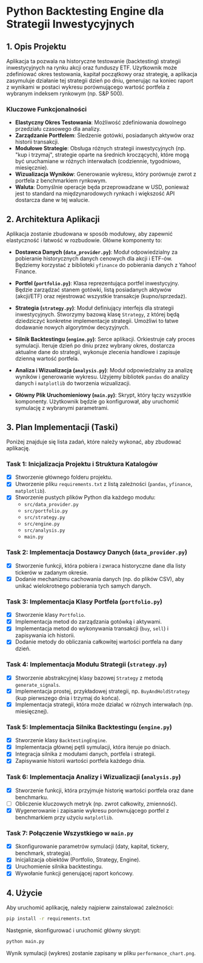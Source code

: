 # Python Backtesting Engine dla Strategii Inwestycyjnych

## 1. Opis Projektu

Aplikacja ta pozwala na historyczne testowanie (backtesting) strategii inwestycyjnych na rynku akcji oraz funduszy ETF. Użytkownik może zdefiniować okres testowania, kapitał początkowy oraz strategię, a aplikacja zasymuluje działanie tej strategii dzień po dniu, generując na koniec raport z wynikami w postaci wykresu porównującego wartość portfela z wybranym indeksem rynkowym (np. S&P 500).

### Kluczowe Funkcjonalności

*   **Elastyczny Okres Testowania**: Możliwość zdefiniowania dowolnego przedziału czasowego dla analizy.
*   **Zarządzanie Portfelem**: Śledzenie gotówki, posiadanych aktywów oraz historii transakcji.
*   **Modułowe Strategie**: Obsługa różnych strategii inwestycyjnych (np. "kup i trzymaj", strategie oparte na średnich kroczących), które mogą być uruchamiane w różnych interwałach (codziennie, tygodniowo, miesięcznie).
*   **Wizualizacja Wyników**: Generowanie wykresu, który porównuje zwrot z portfela z benchmarkiem rynkowym.
*   **Waluta**: Domyślnie operacje będa przeprowadzane w USD, ponieważ jest to standard na międzynarodowych rynkach i większość API dostarcza dane w tej walucie.

## 2. Architektura Aplikacji

Aplikacja zostanie zbudowana w sposób modułowy, aby zapewnić elastyczność i łatwość w rozbudowie. Główne komponenty to:

*   **Dostawca Danych (`data_provider.py`)**: Moduł odpowiedzialny za pobieranie historycznych danych cenowych dla akcji i ETF-ów. Będziemy korzystać z biblioteki `yfinance` do pobierania danych z Yahoo! Finance.

*   **Portfel (`portfolio.py`)**: Klasa reprezentująca portfel inwestycyjny. Będzie zarządzać stanem gotówki, listą posiadanych aktywów (akcji/ETF) oraz rejestrować wszystkie transakcje (kupno/sprzedaż).

*   **Strategia (`strategy.py`)**: Moduł definiujący interfejs dla strategii inwestycyjnych. Stworzymy bazową klasę `Strategy`, z której będą dziedziczyć konkretne implementacje strategii. Umożliwi to łatwe dodawanie nowych algorytmów decyzyjnych.

*   **Silnik Backtestingu (`engine.py`)**: Serce aplikacji. Orkiestruje cały proces symulacji. Iteruje dzień po dniu przez wybrany okres, dostarcza aktualne dane do strategii, wykonuje zlecenia handlowe i zapisuje dzienną wartość portfela.

*   **Analiza i Wizualizacja (`analysis.py`)**: Moduł odpowiedzialny za analizę wyników i generowanie wykresu. Użyjemy bibliotek `pandas` do analizy danych i `matplotlib` do tworzenia wizualizacji.

*   **Główny Plik Uruchomieniowy (`main.py`)**: Skrypt, który łączy wszystkie komponenty. Użytkownik będzie go konfigurował, aby uruchomić symulację z wybranymi parametrami.

## 3. Plan Implementacji (Taski)

Poniżej znajduje się lista zadań, które należy wykonać, aby zbudować aplikację.

### Task 1: Inicjalizacja Projektu i Struktura Katalogów
- [x] Stworzenie głównego folderu projektu.
- [x] Utworzenie pliku `requirements.txt` z listą zależności (`pandas`, `yfinance`, `matplotlib`).
- [x] Stworzenie pustych plików Python dla każdego modułu:
  - `src/data_provider.py`
  - `src/portfolio.py`
  - `src/strategy.py`
  - `src/engine.py`
  - `src/analysis.py`
  - `main.py`

### Task 2: Implementacja Dostawcy Danych (`data_provider.py`)
- [x] Stworzenie funkcji, która pobiera i zwraca historyczne dane dla listy tickerów w zadanym okresie.
- [x] Dodanie mechanizmu cachowania danych (np. do plików CSV), aby unikać wielokrotnego pobierania tych samych danych.

### Task 3: Implementacja Klasy Portfela (`portfolio.py`)
- [x] Stworzenie klasy `Portfolio`.
- [x] Implementacja metod do zarządzania gotówką i aktywami.
- [x] Implementacja metod do wykonywania transakcji (`buy`, `sell`) i zapisywania ich historii.
- [x] Dodanie metody do obliczania całkowitej wartości portfela na dany dzień.

### Task 4: Implementacja Modułu Strategii (`strategy.py`)
- [x] Stworzenie abstrakcyjnej klasy bazowej `Strategy` z metodą `generate_signals`.
- [x] Implementacja prostej, przykładowej strategii, np. `BuyAndHoldStrategy` (kup pierwszego dnia i trzymaj do końca).
- [x] Implementacja strategii, która może działać w różnych interwałach (np. miesięcznej).

### Task 5: Implementacja Silnika Backtestingu (`engine.py`)
- [x] Stworzenie klasy `BacktestingEngine`.
- [x] Implementacja głównej pętli symulacji, która iteruje po dniach.
- [x] Integracja silnika z modułami danych, portfela i strategii.
- [x] Zapisywanie historii wartości portfela każdego dnia.

### Task 6: Implementacja Analizy i Wizualizacji (`analysis.py`)
- [x] Stworzenie funkcji, która przyjmuje historię wartości portfela oraz dane benchmarku.
- [ ] Obliczenie kluczowych metryk (np. zwrot całkowity, zmienność).
- [x] Wygenerowanie i zapisanie wykresu porównującego portfel z benchmarkiem przy użyciu `matplotlib`.

### Task 7: Połączenie Wszystkiego w `main.py`
- [x] Skonfigurowanie parametrów symulacji (daty, kapitał, tickery, benchmark, strategia).
- [x] Inicjalizacja obiektów (Portfolio, Strategy, Engine).
- [x] Uruchomienie silnika backtestingu.
- [x] Wywołanie funkcji generującej raport końcowy.

## 4. Użycie

Aby uruchomić aplikację, należy najpierw zainstalować zależności:
```bash
pip install -r requirements.txt
```

Następnie, skonfigurować i uruchomić główny skrypt:
```bash
python main.py
```
Wynik symulacji (wykres) zostanie zapisany w pliku `performance_chart.png`.
